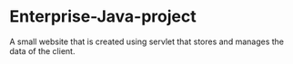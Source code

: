 # Enterprise-Java-project
A small website that is created using servlet that stores and manages the data of the client.
